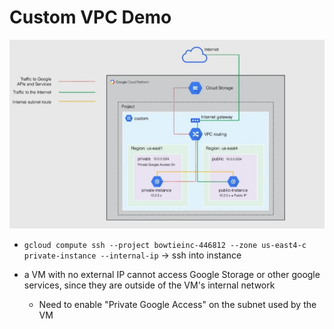 # Custom VPC Demo

![alt text](ch5.6-custom-vpc.demo.png)


- `gcloud compute ssh --project bowtieinc-446812 --zone us-east4-c private-instance --internal-ip` -> ssh into instance

- a VM with no external IP cannot access Google Storage or other google services, since they are outside of the VM's internal network
  - Need to enable "Private Google Access" on the subnet used by the VM